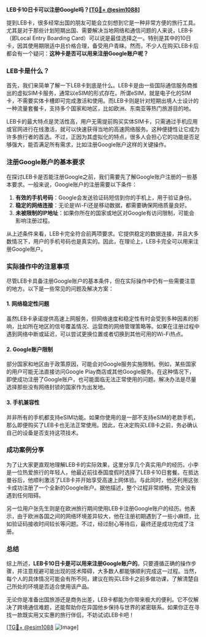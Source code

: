 **LEB卡10日卡可以注册Google吗？[[TG💪+ @esim1088](https://t.me/s/esim1088)]**

提到LEB卡，很多经常出国的朋友可能会立刻想到它是一种非常方便的旅行工具。尤其是对于那些计划短期出国、需要解决当地网络和通信问题的人来说，LEB卡（即Local Entry Boarding Card）可以说是最佳选择之一。特别是其中的10日卡，因其使用期限适中且价格合理，备受用户青睐。然而，不少人在购买LEB卡后都会有一个疑问：**这种卡是否可以用来注册Google账户呢？**

### LEB卡是什么？

首先，我们来简单了解一下LEB卡到底是什么。LEB卡是由一些国际通信服务商推出的虚拟SIM卡服务，通常以eSIM的形式存在。所谓eSIM，就是电子化的SIM卡，不需要实体卡槽即可完成激活和使用。而LEB卡则是针对短期出境人士设计的一种流量套餐卡，支持多个国家和地区，比如欧洲、东南亚等热门旅游目的地。

LEB卡的最大特点是灵活性高，用户无需提前购买实体SIM卡，只需通过手机应用或官网进行在线激活，就可以快速获得当地的高速网络服务。这种便捷性让它成为许多旅行者的首选。不过，正因为其虚拟化的特点，很多人会担心它的功能是否足够强大，能否满足所有需求，比如注册Google账户这样的关键操作。

### 注册Google账户的基本要求

在探讨LEB卡是否能注册Google之前，我们需要先了解Google账户注册的一些基本要求。一般来说，Google账户的注册需要以下条件：

1. **有效的手机号码**：Google会发送验证码短信到你的手机上，用于验证身份。
2. **稳定的网络连接**：无论是Wi-Fi还是移动数据，都需要确保网络质量良好。
3. **未被限制的IP地址**：如果你所在的国家或地区对Google有访问限制，可能会影响注册过程。

从上述条件来看，LEB卡完全符合前两项要求。它提供稳定的数据连接，并且大多数情况下，用户的手机号码也是真实的。因此，在理论上，LEB卡完全可以用来注册Google账户。

### 实际操作中的注意事项

尽管LEB卡具备注册Google账户的基本条件，但在实际操作中仍有一些需要注意的地方。以下是一些常见的问题及解决方案：

#### 1. 网络稳定性问题
虽然LEB卡承诺提供高速上网服务，但网络速度和稳定性有时会受到多种因素的影响，比如所在地区的信号覆盖情况、运营商的网络管理策略等。如果在注册过程中遇到网络中断或延迟，可以尝试更换位置或者切换到其他可用的Wi-Fi热点。

#### 2. Google账户限制
部分国家和地区由于政策原因，可能会对Google服务实施限制。例如，某些国家的用户可能无法直接访问Google Play商店或其他Google服务。在这种情况下，即使成功注册了Google账户，也可能面临无法正常使用的问题。解决办法是尽量选择那些没有网络封锁的国家作为出发地。

#### 3. 手机兼容性
并非所有的手机都支持eSIM功能。如果你使用的是一部不支持eSIM的老款手机，那么即便购买了LEB卡也无法正常使用。因此，在决定购买LEB卡之前，务必确认自己的设备是否支持这项技术。

### 成功案例分享

为了让大家更直观地理解LEB卡的实际效果，这里分享几个真实用户的经历。小李是一位热爱旅行的年轻人，他最近前往泰国度假时选择了LEB卡10日套餐。在抵达曼谷后，他顺利激活了LEB卡并开始享受高速上网体验。与此同时，他还利用这张卡成功注册了一个全新的Google账户。据他描述，整个过程非常顺畅，完全没有遇到任何阻碍。

另一位用户张先生则是在欧洲旅行期间使用LEB卡注册Google账户的经历。他表示，由于欧洲各国之间的网络环境差异较大，他在注册初期遇到了一些小麻烦，比如验证码接收时间较长等问题。不过，经过耐心等待后，最终还是成功完成了注册。

### 总结

综上所述，**LEB卡10日卡是可以用来注册Google账户的**。只要遵循正确的操作步骤，并注意规避可能出现的技术障碍，大多数人都能够顺利完成这一过程。当然，每个人的具体情况可能会有所不同，建议在购买LEB卡之前多做功课，了解清楚自己所处的环境是否适合使用该产品。

无论你是准备出国旅游还是商务出差，LEB卡都能为你带来极大的便利。它不仅解决了跨境通信难题，还能帮助你在异国他乡保持与世界的紧密联系。如果你正在寻找一款既实用又实惠的旅行伴侣，不妨试试LEB卡吧！

[[TG💪+ @esim1088](https://t.me/s/esim1088) ![Image](https://i.postimg.cc/4NQfJmqS/Snipaste-2025-05-13-00-14-12.png)]